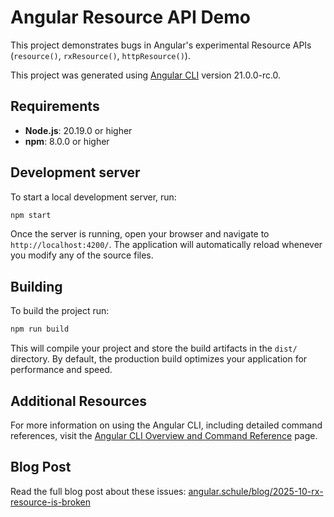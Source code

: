 # Angular Resource API Demo

This project demonstrates bugs in Angular's experimental Resource APIs (`resource()`, `rxResource()`, `httpResource()`).

This project was generated using [Angular CLI](https://github.com/angular/angular-cli) version 21.0.0-rc.0.

## Requirements

- **Node.js**: 20.19.0 or higher
- **npm**: 8.0.0 or higher

## Development server

To start a local development server, run:

```bash
npm start
```

Once the server is running, open your browser and navigate to `http://localhost:4200/`. The application will automatically reload whenever you modify any of the source files.

## Building

To build the project run:

```bash
npm run build
```

This will compile your project and store the build artifacts in the `dist/` directory. By default, the production build optimizes your application for performance and speed.

## Additional Resources

For more information on using the Angular CLI, including detailed command references, visit the [Angular CLI Overview and Command Reference](https://angular.dev/tools/cli) page.

## Blog Post

Read the full blog post about these issues: [angular.schule/blog/2025-10-rx-resource-is-broken](https://angular.schule/blog/2025-10-rx-resource-is-broken)
